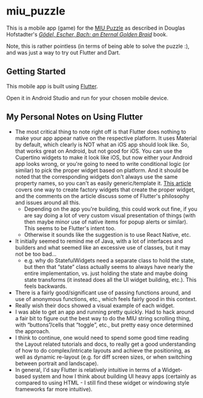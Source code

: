 # miu_puzzle

This is a mobile app (game) for the [MIU Puzzle](https://en.wikipedia.org/wiki/MU_puzzle) as described in Douglas Hofstadter's _[Gödel, Escher, Bach: an Eternal Golden Braid](https://en.wikipedia.org/wiki/G%C3%B6del,_Escher,_Bach)_ book.

Note, this is rather pointless (in terms of being able to solve the puzzle :), and was just a way to try out Flutter and Dart.

## Getting Started

This mobile app is built using [Flutter](https://flutter.io).

Open it in Android Studio and run for your chosen mobile device.

## My Personal Notes on Using Flutter

* The most critical thing to note right off is that Flutter does nothing to make your app appear native on the respective platform. It uses Material by default, which clearly is NOT what an iOS app should look like. So, that works great on Android, but not good for iOS. You can use the Cupertino widgets to make it look like iOS, but now either your Android app looks wrong, or you're going to need to write conditional logic (or similar) to pick the proper widget based on platform. And it should be noted that the corresponding widgets don't always use the same property names, so you can't as easily generic/template it. [This article](https://medium.com/flutter-io/do-flutter-apps-dream-of-platform-aware-widgets-7d7ed7b4624d) covers one way to create factory widgets that create the proper widget, and the comments on the article discuss some of Flutter's philosophy and issues around all this.
    * Depending on the app you're building, this could work out fine, if you are say doing a lot of very custom visual presentation of things (with then maybe minor use of native items for popup alerts or similar). This seems to be Flutter's intent too.
    * Otherwise it sounds like the suggestion is to use React Native, etc.
* It initially seemed to remind me of Java, with a lot of interfaces and builders and what seemed like an excessive use of classes, but it may not be too bad...
    * e.g. why do StatefulWidgets need a separate class to hold the state, but then that “state” class actually seems to always have nearly the entire implementation, vs. just holding the state and maybe doing state transforms (it instead does all the UI widget building, etc.). This feels backwards.
* There is a fairly good/significant use of passing functions around, and use of anonymous functions, etc., which feels fairly good in this context.
* Really wish their docs showed a visual example of each widget.
* I was able to get an app and running pretty quickly. Had to hack around a fair bit to figure out the best way to do the MIU string scrolling thing, with “buttons”/cells that “toggle”, etc., but pretty easy once determined the approach.
* I think to continue, one would need to spend some good time reading the Layout related tutorials and docs, to really get a good understanding of how to do complex/intricate layouts and achieve the positioning, as well as dynamic re-layout (e.g. for diff screen sizes, or when switching between portrait and landscape).
* In general, I'd say Flutter is relatively intuitive in terms of a Widget-based system and how I think about building UI heavy apps (certainly as compared to using HTML - I still find these widget or windowing style frameworks far more intuitive). 